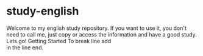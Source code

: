 # study-english
Welcome to my english study repository.
If you want to use it, you don't need to call me, just copy or access the information and have a good study.</br>
Lets go! Getting Started
To break line add </br> in the line end.
